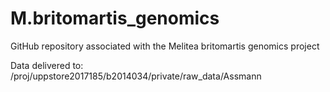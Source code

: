 # M.britomartis_genomics

GitHub repository associated with the Melitea britomartis genomics project

Data delivered to:
/proj/uppstore2017185/b2014034/private/raw_data/Assmann

